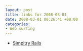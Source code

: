 ```yaml
---
layout: post
title: links for 2008-03-01
date: 2008-03-01 00:26:41 +00:00
categories:
- Web surfing
---
```

* [Simpltry Rails](http://rails.simpltry.com/active_jax.html)

